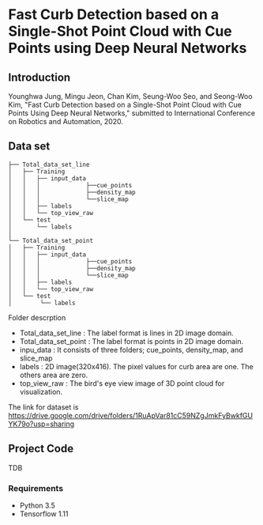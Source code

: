 # Fast Curb Detection based on a Single-Shot Point Cloud with Cue Points using Deep Neural Networks
## **Introduction**

Younghwa Jung, Mingu Jeon, Chan Kim, Seung-Woo Seo, and Seong-Woo Kim, "Fast Curb Detection based on a Single-Shot Point Cloud with Cue Points Using Deep Neural Networks," submitted to International Conference on Robotics and Automation, 2020.
## Data set
```
├── Total_data_set_line
│   ├── Training
│   │   ├── input_data
│   │   │             ├──cue_points 
│   │   │             ├──density_map
│   │   │             └──slice_map
│   │   ├── labels
│   │   └── top_view_raw   
│   └── test
│       └── labels            
│
└── Total_data_set_point
│   ├── Training
│   │   ├── input_data
│   │   │             ├──cue_points 
│   │   │             ├──density_map
│   │   │             └──slice_map                      
│   │   ├── labels
│   │   └── top_view_raw   
│   └── test
│        └── labels
```
Folder descrption
* Total_data_set_line : The label format is lines in 2D image domain.
* Total_data_set_point : The label format is points in 2D image domain.
* inpu_data : It consists of three folders; cue_points, density_map, and slice_map
* labels : 2D image(320x416). The pixel values for curb area are one. The others area are zero.
* top_view_raw : The bird's eye view image of 3D point cloud for visualization.


The link for dataset is https://drive.google.com/drive/folders/1RuApVar81cC59NZgJmkFyBwkfGUYK79o?usp=sharing


## Project Code 
TDB
### Requirements
* Python 3.5
* Tensorflow 1.11

